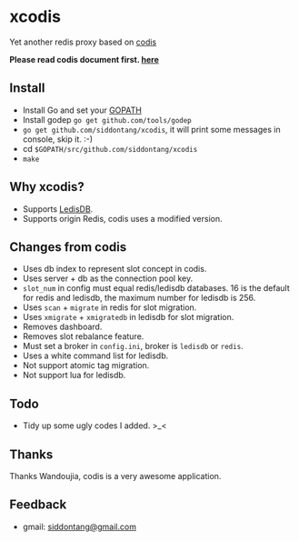 # xcodis

Yet another redis proxy based on [codis](https://github.com/wandoulabs/codis)

**Please read codis document first. [here](https://github.com/wandoulabs/codis/blob/master/doc)** 

## Install 

+ Install Go and set your [GOPATH](https://golang.org/doc/code.html#GOPATH)
+ Install godep `go get github.com/tools/godep`
+ `go get github.com/siddontang/xcodis`, it will print some messages in console, skip it. :-)
+ cd `$GOPATH/src/github.com/siddontang/xcodis`
+ `make`

## Why xcodis?

+ Supports [LedisDB](https://github.com/siddontang/ledisdb).
+ Supports origin Redis, codis uses a modified version.

## Changes from codis

+ Uses db index to represent slot concept in codis.
+ Uses server + db as the connection pool key.
+ `slot_num` in config must equal redis/ledisdb databases. 16 is the default for redis and ledisdb, the maximum number for ledisdb is 256.
+ Uses `scan` + `migrate` in redis for slot migration.
+ Uses `xmigrate` + `xmigratedb` in ledisdb for slot migration.
+ Removes dashboard. 
+ Removes slot rebalance feature.
+ Must set a broker in `config.ini`, broker is `ledisdb` or `redis`.
+ Uses a white command list for ledisdb.
+ Not support atomic tag migration.
+ Not support lua for ledisdb.

## Todo

+ Tidy up some ugly codes I added. >_<

## Thanks

Thanks Wandoujia, codis is a very awesome application.

## Feedback

+ gmail: siddontang@gmail.com
